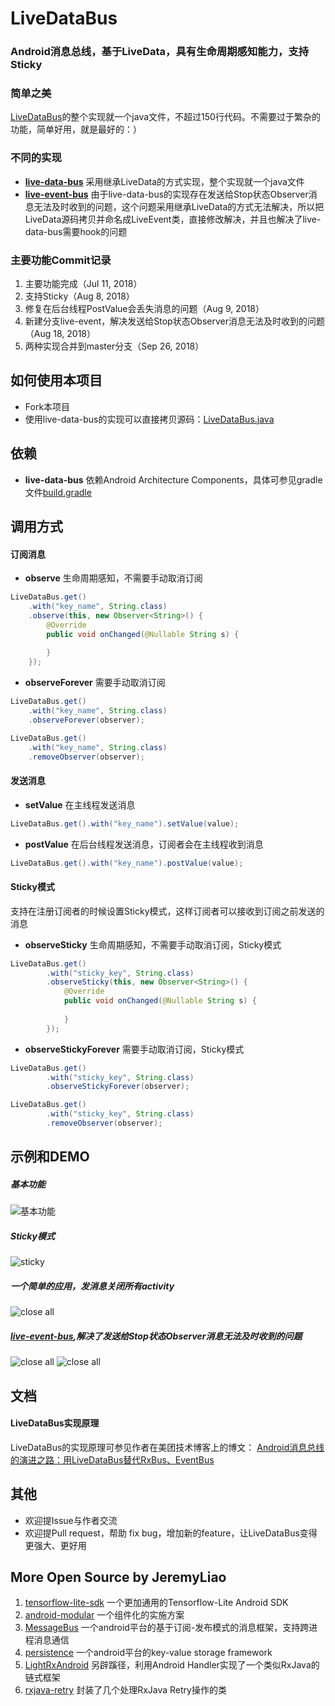 # LiveDataBus

### Android消息总线，基于LiveData，具有生命周期感知能力，支持Sticky

### 简单之美
[LiveDataBus](https://github.com/JeremyLiao/LiveDataBus/blob/master/live-data-bus/livedatabus/src/main/java/com/jeremyliao/livedatabus/LiveDataBus.java)的整个实现就一个java文件，不超过150行代码。不需要过于繁杂的功能，简单好用，就是最好的：）

### 不同的实现
- [**live-data-bus**](https://github.com/JeremyLiao/LiveDataBus/tree/master/live-data-bus)
采用继承LiveData的方式实现，整个实现就一个java文件
- [**live-event-bus**](https://github.com/JeremyLiao/LiveDataBus/tree/master/live-event-bus) 由于live-data-bus的实现存在发送给Stop状态Observer消息无法及时收到的问题，这个问题采用继承LiveData的方式无法解决，所以把LiveData源码拷贝并命名成LiveEvent类，直接修改解决，并且也解决了live-data-bus需要hook的问题

### 主要功能Commit记录
1. 主要功能完成（Jul 11, 2018）
2. 支持Sticky（Aug 8, 2018）
3. 修复在后台线程PostValue会丢失消息的问题（Aug 9, 2018）
4. 新建分支live-event，解决发送给Stop状态Observer消息无法及时收到的问题（Aug 18, 2018）
5. 两种实现合并到master分支（Sep 26, 2018）

## 如何使用本项目

- Fork本项目
- 使用live-data-bus的实现可以直接拷贝源码：[LiveDataBus.java](https://github.com/JeremyLiao/LiveDataBus/blob/master/live-data-bus/livedatabus/src/main/java/com/jeremyliao/livedatabus/LiveDataBus.java)

## 依赖
- **live-data-bus**
依赖Android Architecture Components，具体可参见gradle文件[build.gradle](https://github.com/JeremyLiao/LiveDataBus/blob/master/live-data-bus/livedatabus/build.gradle)

## 调用方式

#### 订阅消息
- **observe**
生命周期感知，不需要手动取消订阅

```java
LiveDataBus.get()
	.with("key_name", String.class)
	.observe(this, new Observer<String>() {
	    @Override
	    public void onChanged(@Nullable String s) {
	       
	    }
	});
```
- **observeForever**
需要手动取消订阅

```java
LiveDataBus.get()
	.with("key_name", String.class)
	.observeForever(observer);
```

```java
LiveDataBus.get()
	.with("key_name", String.class)
	.removeObserver(observer);
```

#### 发送消息
- **setValue**
在主线程发送消息
```java
LiveDataBus.get().with("key_name").setValue(value);
```
- **postValue**
在后台线程发送消息，订阅者会在主线程收到消息
```java
LiveDataBus.get().with("key_name").postValue(value);
```
#### Sticky模式
支持在注册订阅者的时候设置Sticky模式，这样订阅者可以接收到订阅之前发送的消息

- **observeSticky**
生命周期感知，不需要手动取消订阅，Sticky模式

```java
LiveDataBus.get()
        .with("sticky_key", String.class)
        .observeSticky(this, new Observer<String>() {
            @Override
            public void onChanged(@Nullable String s) {
             
            }
        });
```
- **observeStickyForever**
需要手动取消订阅，Sticky模式

```java
LiveDataBus.get()
        .with("sticky_key", String.class)
        .observeStickyForever(observer);
```

```java
LiveDataBus.get()
        .with("sticky_key", String.class)
        .removeObserver(observer);
```

## 示例和DEMO

##### 基本功能
![基本功能](https://github.com/JeremyLiao/LiveDataBus/blob/master/images/img1.gif)

##### Sticky模式
![sticky](https://github.com/JeremyLiao/LiveDataBus/blob/master/images/img2.gif)

##### 一个简单的应用，发消息关闭所有activity
![close all](https://github.com/JeremyLiao/LiveDataBus/blob/master/images/img3.gif)

##### [**live-event-bus**](https://github.com/JeremyLiao/LiveDataBus/tree/master/live-event-bus),解决了发送给Stop状态Observer消息无法及时收到的问题
![close all](https://github.com/JeremyLiao/LiveDataBus/blob/master/images/img4.gif)
![close all](https://github.com/JeremyLiao/LiveDataBus/blob/master/images/img5.gif)


## 文档
#### LiveDataBus实现原理
LiveDataBus的实现原理可参见作者在美团技术博客上的博文：
[Android消息总线的演进之路：用LiveDataBus替代RxBus、EventBus](https://tech.meituan.com/Android_LiveDataBus.html)

## 其他
- 欢迎提Issue与作者交流
- 欢迎提Pull request，帮助 fix bug，增加新的feature，让LiveDataBus变得更强大、更好用

## More Open Source by JeremyLiao

1. [tensorflow-lite-sdk](https://github.com/JeremyLiao/tensorflow-lite-sdk) 一个更加通用的Tensorflow-Lite Android SDK
2. [android-modular](https://github.com/JeremyLiao/android-modular) 一个组件化的实施方案
3. [MessageBus](https://github.com/JeremyLiao/MessageBus) 一个android平台的基于订阅-发布模式的消息框架，支持跨进程消息通信
4. [persistence](https://github.com/JeremyLiao/persistence) 一个android平台的key-value storage framework
5. [LightRxAndroid](https://github.com/JeremyLiao/LightRxAndroid) 另辟蹊径，利用Android Handler实现了一个类似RxJava的链式框架
6. [rxjava-retry](https://github.com/JeremyLiao/rxjava-retry) 封装了几个处理RxJava Retry操作的类
